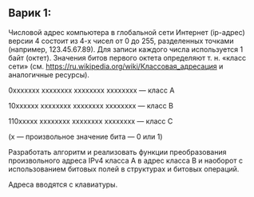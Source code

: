 ## Варик 1:

Числовой адрес компьютера в глобальной сети Интернет (ip-адрес) версии 4 состоит из 4-х чисел от 0 до 255, разделенных точками (например, 123.45.67.89). Для записи каждого числа используется 1 байт (октет). Значения битов первого октета определяют т. н. «класс сети» (см. https://ru.wikipedia.org/wiki/Классовая_адресация и аналогичные ресурсы).

0xxxxxxx xxxxxxxx xxxxxxxx xxxxxxxx — класс A

10xxxxxx xxxxxxxx xxxxxxxx xxxxxxxx — класс B

110xxxxx xxxxxxxx xxxxxxxx xxxxxxxx — класс C

(x — произвольное значение бита — 0 или 1)

Разработать алгоритм и реализовать функции преобразования произвольного адреса IPv4 класса A в адрес класса B и наоборот с использованием битовых полей в структурах и битовых операций.

Адреса вводятся с клавиатуры.

